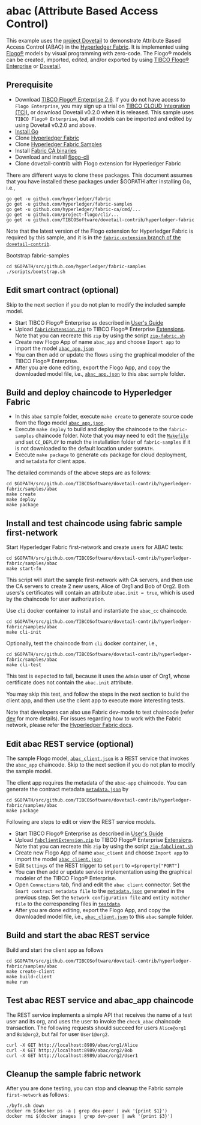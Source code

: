 # abac (Attribute Based Access Control)
This example uses the [project Dovetail](https://tibcosoftware.github.io/dovetail/) to demonstrate Attribute Based Access Control (ABAC) in the [Hyperledger Fabric](https://www.hyperledger.org/projects/fabric). It is implemented using [Flogo®](https://www.flogo.io/) models by visual programming with zero-code.  The Flogo® models can be created, imported, edited, and/or exported by using [TIBCO Flogo® Enterprise](https://docs.tibco.com/products/tibco-flogo-enterprise-2-6-1) or [Dovetail](https://github.com/TIBCOSoftware/dovetail).

## Prerequisite
- Download [TIBCO Flogo® Enterprise 2.6](https://edelivery.tibco.com/storefront/eval/tibco-flogo-enterprise/prod11810.html). If you do not have access to `Flogo Enterprise`, you may sign up a trial on [TIBCO CLOUD Integration (TCI)](https://cloud.tibco.com/), or download Dovetail v0.2.0 when it is released.  This sample uses `TIBCO Flogo® Enterprise`, but all models can be imported and edited by using Dovetail v0.2.0 and above.
- [Install Go](https://golang.org/doc/install)
- Clone [Hyperledger Fabric](https://github.com/hyperledger/fabric)
- Clone [Hyperledger Fabric Samples](https://github.com/hyperledger/fabric-samples)
- Install [Fabric CA binaries](https://hyperledger-fabric-ca.readthedocs.io/en/release-1.4/users-guide.html)
- Download and install [flogo-cli](https://github.com/project-flogo/cli)
- Clone dovetail-contrib with Flogo extension for Hyperledger Fabric

There are different ways to clone these packages.  This document assumes that you have installed these packages under $GOPATH after installing Go, i.e.,
```
go get -u github.com/hyperledger/fabric
go get -u github.com/hyperledger/fabric-samples
go get -u github.com/hyperledger/fabric-ca/cmd/...
go get -u github.com/project-flogo/cli/...
go get -u github.com/TIBCOSoftware/dovetail-contrib/hyperledger-fabric
```
Note that the latest version of the Flogo extension for Hyperledger Fabric is required by this sample, and it is in the [`fabric-extension` branch of the `dovetail-contrib`](https://github.com/TIBCOSoftware/dovetail-contrib/tree/issue-36/fabric-extension).

Bootstrap fabric-samples
```
cd $GOPATH/src/github.com/hyperledger/fabric-samples
./scripts/bootstrap.sh
```

## Edit smart contract (optional)
Skip to the next section if you do not plan to modify the included sample model.

- Start TIBCO Flogo® Enterprise as described in [User's Guide](https://docs.tibco.com/pub/flogo/2.6.1/doc/pdf/TIB_flogo_2.6_users_guide.pdf?id=2)
- Upload [`fabricExtension.zip`](../../fabricExtension.zip) to TIBCO Flogo® Enterprise [Extensions](http://localhost:8090/wistudio/extensions).  Note that you can recreate this `zip` by using the script [`zip-fabric.sh`](../../zip-fabric.sh)
- Create new Flogo App of name `abac_app` and choose `Import app` to import the model [`abac_app.json`](abac_app.json)
- You can then add or update the flows using the graphical modeler of the TIBCO Flogo® Enterprise.
- After you are done editing, export the Flogo App, and copy the downloaded model file, i.e., [`abac_app.json`](abac_app.json) to this `abac` sample folder.

## Build and deploy chaincode to Hyperledger Fabric
- In this `abac` sample folder, execute `make create` to generate source code from the flogo model [`abac_app.json`](abac_app.json).
- Execute `make deploy` to build and deploy the chaincode to the `fabric-samples` chaincode folder.  Note that you may need to edit the [`Makefile`](Makefile) and set `CC_DEPLOY` to match the installation folder of `fabric-samples` if it is not downloaded to the default location under `$GOPATH`.
- Execute `make package` to generate `cds` package for cloud deployment, and `metadata` for client apps.

The detailed commands of the above steps are as follows:
```
cd $GOPATH/src/github.com/TIBCOSoftware/dovetail-contrib/hyperledger-fabric/samples/abac
make create
make deploy
make package
```

## Install and test chaincode using fabric sample first-network
Start Hyperledger Fabric first-network and create users for ABAC tests:
```
cd $GOPATH/src/github.com/TIBCOSoftware/dovetail-contrib/hyperledger-fabric/samples/abac
make start-fn
```
This script will start the sample first-network with CA servers, and then use the CA servers to create 2 new users, Alice of Org1 and Bob of Org2. Both users's certificates will contain an attribute `abac.init = true`, which is used by the chaincode for user authorization.

Use `cli` docker container to install and instantiate the `abac_cc` chaincode.
```
cd $GOPATH/src/github.com/TIBCOSoftware/dovetail-contrib/hyperledger-fabric/samples/abac
make cli-init
```
Optionally, test the chaincode from `cli` docker container, i.e.,
```
cd $GOPATH/src/github.com/TIBCOSoftware/dovetail-contrib/hyperledger-fabric/samples/abac
make cli-test
```
This test is expected to fail, because it uses the `Admin` user of Org1, whose certificate does not contain the `abac.init` attribute.

You may skip this test, and follow the steps in the next section to build the client app, and then use the client app to execute more interesting tests.

Note that developers can also use Fabric dev-mode to test chaincode (refer [dev](../marble/dev.md) for more details).  For issues regarding how to work with the Fabric network, please refer the [Hyperledger Fabric docs](https://hyperledger-fabric.readthedocs.io/en/latest/build_network.html).

## Edit abac REST service (optional)
The sample Flogo model, [`abac_client.json`](abac_client.json) is a REST service that invokes the `abac_app` chaincode.  Skip to the next section if you do not plan to modify the sample model.

The client app requires the metadata of the `abac-app` chaincode. You can generate the contract metadata [`metadata.json`](contract-metadata/metadata.json) by
```
cd $GOPATH/src/github.com/TIBCOSoftware/dovetail-contrib/hyperledger-fabric/samples/abac
make package
```
Following are steps to edit or view the REST service models.
- Start TIBCO Flogo® Enterprise as described in [User's Guide](https://docs.tibco.com/pub/flogo/2.6.1/doc/pdf/TIB_flogo_2.6_users_guide.pdf?id=2)
- Upload [`fabclientExtension.zip`](../../fabclientExtension.zip) to TIBCO Flogo® Enterprise [Extensions](http://localhost:8090/wistudio/extensions).  Note that you can recreate this `zip` by using the script [`zip-fabclient.sh`](../../zip-fabclient.sh)
- Create new Flogo App of name `abac_client` and choose `Import app` to import the model [`abac_client.json`](abac_client.json)
- Edit `Settings` of the REST trigger to set `port` to `=$property["PORT"]`
- You can then add or update service implementation using the graphical modeler of the TIBCO Flogo® Enterprise.
- Open `Connections` tab, find and edit the `abac client` connector. Set the `Smart contract metadata file` to the [`metadata.json`](contract-metadata/metadata.json) generated in the previous step. Set the `Network configuration file` and `entity matcher file` to the corresponding files in [`testdata`](../../testdata).
- After you are done editing, export the Flogo App, and copy the downloaded model file, i.e., [`abac_client.json`](abac_client.json) to this `abac` sample folder.

## Build and start the abac REST service
Build and start the client app as follows
```
cd $GOPATH/src/github.com/TIBCOSoftware/dovetail-contrib/hyperledger-fabric/samples/abac
make create-client
make build-client
make run
```

## Test abac REST service and abac_app chaincode
The REST service implements a simple API that receives the name of a test user and its org, and uses the user to invoke the `check_abac` chaincode transaction.  The following requests should succeed for users `Alice@org1` and `Bob@org2`, but fail for user `User1@org2`.
```
curl -X GET http://localhost:8989/abac/org1/Alice
curl -X GET http://localhost:8989/abac/org2/Bob
curl -X GET http://localhost:8989/abac/org2/User1
```

## Cleanup the sample fabric network
After you are done testing, you can stop and cleanup the Fabric sample `first-network` as follows:
```
./byfn.sh down
docker rm $(docker ps -a | grep dev-peer | awk '{print $1}')
docker rmi $(docker images | grep dev-peer | awk '{print $3}')
```
